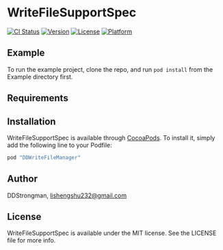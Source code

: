 # WriteFileSupportSpec

[![CI Status](http://img.shields.io/travis/DDStrongman/WriteFileSupportSpec.svg?style=flat)](https://travis-ci.org/DDStrongman/WriteFileSupportSpec)
[![Version](https://img.shields.io/cocoapods/v/WriteFileSupportSpec.svg?style=flat)](http://cocoapods.org/pods/WriteFileSupportSpec)
[![License](https://img.shields.io/cocoapods/l/WriteFileSupportSpec.svg?style=flat)](http://cocoapods.org/pods/WriteFileSupportSpec)
[![Platform](https://img.shields.io/cocoapods/p/WriteFileSupportSpec.svg?style=flat)](http://cocoapods.org/pods/WriteFileSupportSpec)

## Example

To run the example project, clone the repo, and run `pod install` from the Example directory first.

## Requirements

## Installation

WriteFileSupportSpec is available through [CocoaPods](http://cocoapods.org). To install
it, simply add the following line to your Podfile:

```ruby
pod "DDWriteFileManager"
```

## Author

DDStrongman, lishengshu232@gmail.com

## License

WriteFileSupportSpec is available under the MIT license. See the LICENSE file for more info.
